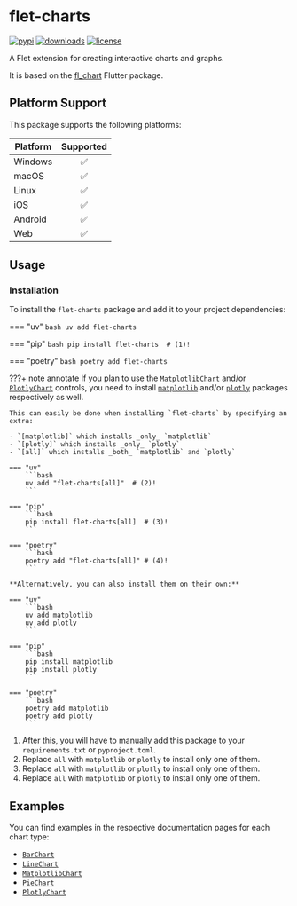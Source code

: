 # flet-charts

[![pypi](https://img.shields.io/pypi/v/flet-charts.svg)](https://pypi.python.org/pypi/flet-charts)
[![downloads](https://static.pepy.tech/badge/flet-charts/month)](https://pepy.tech/project/flet-charts)
[![license](https://img.shields.io/github/license/flet-dev/flet-charts.svg)](https://github.com/flet-dev/flet-charts/blob/main/LICENSE)

A Flet extension for creating interactive charts and graphs.

It is based on the [fl_chart](https://pub.dev/packages/fl_chart) Flutter package.

## Platform Support

This package supports the following platforms:

| Platform | Supported |
|----------|:---------:|
| Windows  |     ✅     |
| macOS    |     ✅     |
| Linux    |     ✅     |
| iOS      |     ✅     |
| Android  |     ✅     |
| Web      |     ✅     |

## Usage

### Installation

To install the `flet-charts` package and add it to your project dependencies:

=== "uv"
    ```bash
    uv add flet-charts
    ```

=== "pip"
    ```bash
    pip install flet-charts  # (1)!
    ```

=== "poetry"
    ```bash
    poetry add flet-charts
    ```

???+ note annotate
    If you plan to use the [`MatplotlibChart`](matplotlib_chart) and/or [`PlotlyChart`](plotly_chart) controls,
    you need to install [`matplotlib`](https://matplotlib.org/) and/or [`plotly`](https://plotly.com/python/) packages
    respectively as well.
    
    This can easily be done when installing `flet-charts` by specifying an extra:
    
    - `[matplotlib]` which installs _only_ `matplotlib`
    - `[plotly]` which installs _only_ `plotly`
    - `[all]` which installs _both_ `matplotlib` and `plotly`
    
    === "uv"
        ```bash
        uv add "flet-charts[all]"  # (2)!
        ```
    
    === "pip"
        ```bash
        pip install flet-charts[all]  # (3)!
        ```
    
    === "poetry"
        ```bash
        poetry add "flet-charts[all]" # (4)!
        ```
    
    **Alternatively, you can also install them on their own:**
    
    === "uv"
        ```bash
        uv add matplotlib 
        uv add plotly
        ```
    
    === "pip"
        ```bash
        pip install matplotlib
        pip install plotly
        ```
    
    === "poetry"
        ```bash
        poetry add matplotlib
        poetry add plotly
        ```

1. After this, you will have to manually add this package to your `requirements.txt` or `pyproject.toml`.
2. Replace `all` with `matplotlib` or `plotly` to install only one of them.
3. Replace `all` with `matplotlib` or `plotly` to install only one of them.
4. Replace `all` with `matplotlib` or `plotly` to install only one of them.

## Examples

You can find examples in the respective documentation pages for each chart type:

- [`BarChart`](bar_chart.md#examples)
- [`LineChart`](line_chart.md#examples)
- [`MatplotlibChart`](matplotlib_chart.md#examples)
- [`PieChart`](pie_chart.md#examples)
- [`PlotlyChart`](plotly_chart.md#examples)

<!--- [`ScatterChart`](scatter_chart#examples) -->

